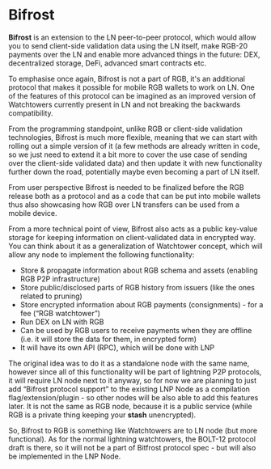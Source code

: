 # Bifrost

**Bifrost** is an extension to the LN peer-to-peer protocol, which would allow you to send client-side validation data using the LN itself, make RGB-20 payments over the LN and enable more advanced things in the future: DEX, decentralized storage, DeFi, advanced smart contracts etc.

To emphasise once again, Bifrost is not a part of RGB, it's an additional protocol that makes it possible for mobile RGB wallets to work on LN. One of the features of this protocol can be imagined as an improved version of Watchtowers currently present in LN and not breaking the backwards compatibility.  

From the programming standpoint, unlike RGB or client-side validation technologies, Bifrost is much more flexible, meaning that we can start with rolling out a simple version of it \(a few methods are already written in code, so we just need to extend it a bit more to cover the use case of sending over the client-side validated data\) and then update it with new functionality further down the road, potentially maybe even becoming a part of LN itself.  

From user perspective Bifrost is needed to be finalized before the RGB release both as a protocol and as a code that can be put into mobile wallets  thus also showcasing how RGB over LN transfers can be used from a mobile device.

From a more technical point of view, Bifrost also acts as a public key-value storage for keeping information on client-validated data in encrypted way. You can think about it as a generalization of Watchtower concept, which will allow any node to implement the following functionality:

* Store & propagate information about RGB schema and assets \(enabling RGB P2P infrastructure\)
* Store public/disclosed parts of RGB history from issuers \(like the ones related to pruning\)
* Store encrypted information about RGB payments \(consignments\) - for a fee \(“RGB watchtower”\)
* Run DEX on LN with RGB
* Can be used by RGB users to receive payments when they are offline \(i.e. it will store the data for them, in encrypted form\)
* It will have its own API \(RPC\), which will be done with LNP

The original idea was to do it as a standalone node with the same name, however since all of this functionality will be part of lightning P2P protocols, it will require LN node next to it anyway, so for now we are planning to just add “Bifrost protocol support” to the existing LNP Node as a compilation flag/extension/plugin - so other nodes will be also able to add this features later. It is not the same as RGB node, because it is a public service \(while RGB is a private thing keeping your **stash** unencrypted\).

So, Bifrost to RGB is something like Watchtowers are to LN node \(but more functional\). As for the normal lightning watchtowers, the BOLT-12 protocol draft is there, so it will not be a part of Bitfrost protocol spec - but will also be implemented in the LNP Node.
